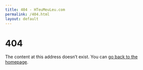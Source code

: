 ```yaml
---
title: 404 - HTeuMeuLeu.com
permalink: /404.html
layout: default
---
```

<div class="post">
	<h1>404</h1>
	<p>
		The content at this address doesn&rsquo;t exist. You can <a href="/">go back to the homepage</a>.
	</p>
</div>